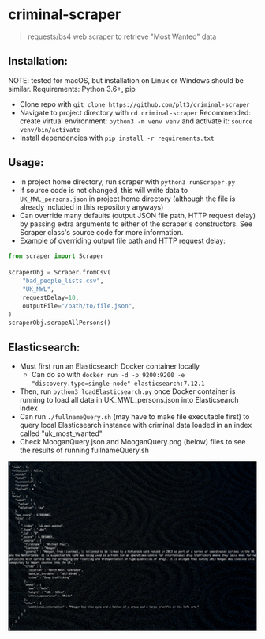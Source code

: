 # criminal-scraper

> requests/bs4 web scraper to retrieve "Most Wanted" data

## Installation:

NOTE: tested for macOS, but installation on Linux or Windows should be similar.
Requirements: Python 3.6+, pip

- Clone repo with `git clone https://github.com/plt3/criminal-scraper`
- Navigate to project directory with `cd criminal-scraper`
 Recommended: create virtual environment: `python3 -m venv venv` and activate it: `source venv/bin/activate`
- Install dependencies with `pip install -r requirements.txt`

## Usage:

- In project home directory, run scraper with `python3 runScraper.py`
- If source code is not changed, this will write data to `UK_MWL_persons.json` in project home directory (although the file is already included in this repository anyways)
- Can override many defaults (output JSON file path, HTTP request delay) by passing extra arguments to either of the scraper's constructors. See Scraper class's source code for more information.
- Example of overriding output file path and HTTP request delay:

```python
from scraper import Scraper

scraperObj = Scraper.fromCsv(
    "bad_people_lists.csv",
    "UK_MWL",
    requestDelay=10,
    outputFile="/path/to/file.json",
)
scraperObj.scrapeAllPersons()
```

## Elasticsearch:

- Must first run an Elasticsearch Docker container locally
  - Can do so with `docker run -d -p 9200:9200 -e "discovery.type=single-node" elasticsearch:7.12.1`
- Then, run `python3 loadElasticsearch.py` once Docker container is running to load all data in UK_MWL_persons.json into Elasticsearch index
- Can run `./fullnameQuery.sh` (may have to make file executable first) to query local Elasticsearch instance with criminal data loaded in an index called "uk_most_wanted"
- Check MooganQuery.json and MooganQuery.png (below) files to see the results of running fullnameQuery.sh

![Elasticsearch query results](MooganQuery.png)
